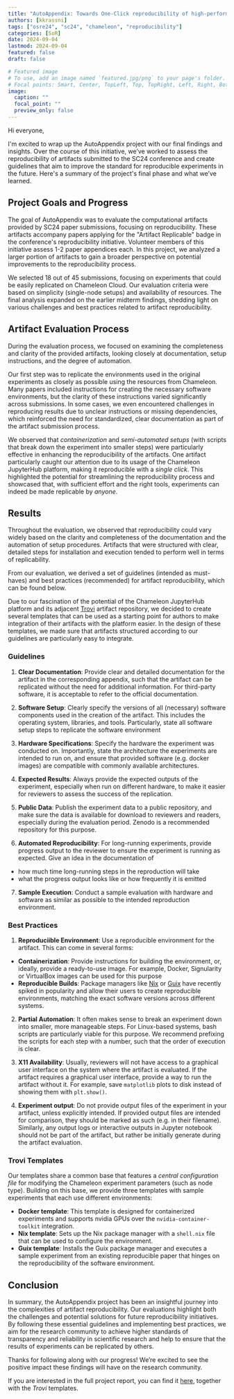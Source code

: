 ```yaml
---
title: "AutoAppendix: Towards One-Click reproducibility of high-performance computing experiments"
authors: [kkrassni]
tags: ["osre24", "sc24", "chameleon", "reproducibility"]
categories: [SoR]
date: 2024-09-04
lastmod: 2024-09-04
featured: false
draft: false

# Featured image
# To use, add an image named `featured.jpg/png` to your page's folder.
# Focal points: Smart, Center, TopLeft, Top, TopRight, Left, Right, BottomLeft, Bottom, BottomRight.
image:
  caption: ""
  focal_point: ""
  preview_only: false
---
```


Hi everyone,

I'm excited to wrap up the AutoAppendix project with our final findings and
insights. Over the course of this initiative, we’ve worked to assess the
reproducibility of artifacts submitted to the SC24 conference and create
guidelines that aim to improve the standard for reproducible experiments in the
future. Here's a summary of the project's final phase and what we’ve learned.

## Project Goals and Progress

The goal of AutoAppendix was to evaluate the computational artifacts provided by
SC24 paper submissions, focusing on reproducibility. These artifacts accompany
papers applying for the "Artifact Replicable" badge in the conference's
reproducibility initiative. Volunteer members of this initiative assess 1-2 paper appendices each. In this project, we analyzed a larger portion of artifacts to gain a broader perspective on potential improvements to the reproducibility process.

We selected 18 out of 45 submissions, focusing on experiments that could be
easily replicated on Chameleon Cloud. Our evaluation criteria were based on
simplicity (single-node setups) and availability of resources. The final
analysis expanded on the earlier midterm findings, shedding light on various
challenges and best practices related to artifact reproducibility.

## Artifact Evaluation Process

During the evaluation process, we focused on examining the completeness and
clarity of the provided artifacts, looking closely at documentation, setup
instructions, and the degree of automation. 

Our first step was to replicate the environments used in the original
experiments as closely as possible using the resources from Chameleon. Many papers included instructions for creating the necessary software environments,
but the clarity of these instructions varied significantly across submissions.
In some cases, we even encountered challenges in reproducing results due to unclear
instructions or missing dependencies, which reinforced the need for
standardized, clear documentation as part of the artifact submission process.

We observed that *containerization* and *semi-automated setups* (with scripts
that break down the experiment into smaller steps) were particularly effective
in enhancing the reproducibility of the artifacts. One artifact
particularly caught our attention due to its usage of the Chameleon JupyterHub
platform, making it reproducible with a *single click*. This highlighted the
potential for
streamlining the reproducibility process and showcased that, with sufficient
effort and the right tools, experiments can indeed be made replicable by
*anyone*.

## Results

Throughout the evaluation, we observed that reproducibility could vary widely
based on the clarity and completeness of the documentation and the automation of
setup procedures. Artifacts that were structured with clear, detailed steps for
installation and execution tended to perform well in terms of replicability.

From our evaluation, we derived a set of guidelines (intended as must-haves) and
best practices (recommended) for artifact reproducibility, which can be found below.

Due to our fascination of the potential of the Chameleon JupyterHub platform and its adjacent [Trovi](https://www.chameleoncloud.org/experiment/share/) artifact repository, we decided to create
several templates that can be used as a starting point for authors to make integration
of their artifacts with the platform easier. In the design of these templates,
we made sure that artifacts structured according to our guidelines are
particularly easy to integrate.

### Guidelines

1. **Clear Documentation**: Provide clear and detailed documentation for the artifact in the corresponding appendix, such that the artifact can be replicated without the need for additional information. For third-party software, it is acceptable to refer to the official documentation.
   
2. **Software Setup**: Clearly specify the versions of all (necessary) software components used
in the creation of the artifact. This includes the operating system, libraries, and tools.
Particularly, state all software setup steps to replicate the software environment

3. **Hardware Specifications**: Specify the hardware the experiment was conducted on. Importantly,
state the architecture the experiments are intended to run on, and ensure that
provided software (e.g. docker images) are compatible with commonly available
architectures.

4. **Expected Results**: Always provide the expected outputs of the experiment, especially when run on different hardware, to make it easier for reviewers to assess the success of the replication.

5. **Public Data**: Publish the experiment data to a public repository, and make
sure the data is available for download to reviewers and readers, especially during
the evaluation period. Zenodo is a recommended repository for this purpose.

6. **Automated Reproducibility**: For long-running experiments, provide
progress output to the reviewer to ensure the experiment is running as expected.
Give an idea in the documentation of
- how much time long-running steps in the reproduction will take
- what the progress output looks like or how frequently it is emitted

7. **Sample Execution**: Conduct a sample evaluation with hardware and software
as similar as possible to the intended reproduction environment.

### Best Practices

1. **Reproduciible Environment**:
Use a reproducible environment for the artifact. This can come in several forms:
  - **Containerization**: Provide instructions for building the environment, or,
  ideally, provide a ready-to-use image. For example, Docker, Signularity or VirtualBox images can be used for this purpose
  - **Reproducible Builds**: Package managers like [Nix](https://nixos.org/) or [Guix](https://guix.gnu.org/) have recently spiked in popularity and allow their users to create reproducible environments, matching the exact software versions across different systems.

2. **Partial Automation**: It often makes sense to break an experiment down into
smaller, more manageable steps. For Linux-based systems, bash scripts are particularly viable for this purpose. We recommend prefixing the scripts for each step with
a number, such that the order of execution is clear.

3. **X11 Availability**: Usually, reviewers will not have access to a graphical user
interface on the system where the artifact is evaluated. If the artifact requires a
graphical user interface, provide a way to run the artifact without it. For example,
save `matplotlib` plots to disk instead of showing them with `plt.show()`.

4. **Experiment output**: Do not provide output files of the experiment in your artifact,
unless explicitly intended. If provided output files are intended for comparison,
they should be marked as such (e.g. in their filename). Similarly, any output logs
or interactive outputs in Jupyter notebook should not be part of the artifact, but
rather be initially generate during the artifact evaluation.

### Trovi Templates

Our templates share a common base that features
a *central configuration file* for modifying the
Chameleon experiment parameters (such as node type). Building on this base, we provide three templates with sample experiments that each use different environments:

- **Docker template**: This template is designed for containerized experiments and supports nvidia GPUs over the `nvidia-container-toolkit` integration. 
- **Nix template**: Sets up the Nix package manager with a `shell.nix` file that can be used to configure the environment.
- **Guix template**: Installs the Guix package manager and executes a sample experiment from an existing reproducible paper that hinges on the reproducibility of the software environment.

## Conclusion

In summary, the AutoAppendix project has been an insightful journey into the
complexities of artifact reproducibility. Our evaluations highlight both the
challenges and potential solutions for future reproducibility initiatives. By
following these essential guidelines and implementing best practices, we aim for the
research community to achieve higher standards of transparency and reliability
in scientific research and help to ensure that the results of experiments can be replicated by others.

Thanks for following along with our progress! We’re excited to see the positive
impact these findings will have on the research community.

If you are interested in the full project report, you can find it [here](https://drive.google.com/drive/folders/113OsxGAlfyvlJnvpH5zL2XD-8gE3CYyu?usp=sharing), together with the *Trovi* templates.
